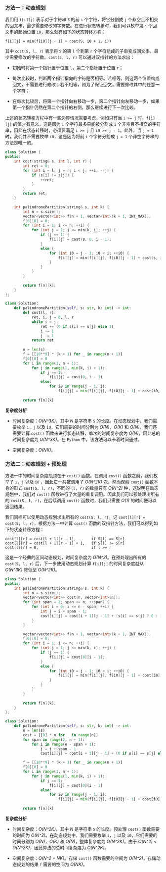 ### 方法一：动态规划

我们用 `f[i][j]` 表示对于字符串 `S` 的前 `i` 个字符，将它分割成 `j` 个非空且不相交的回文串，最少需要修改的字符数。在进行状态转移时，我们可以枚举第 `j` 个回文串的起始位置 `i0`，那么就有如下的状态转移方程：

```
f[i][j] = min(f[i0][j - 1] + cost(S, i0 + 1, i))
```

其中 `cost(S, l, r)` 表示将 `S` 的第 `l` 个到第 `r` 个字符组成的子串变成回文串，最少需要修改的字符数。`cost(S, l, r)` 可以通过双指针的方法求出：

- 初始时将第一个指针置于位置 `l`，第二个指针置于位置 `r`；

- 每次比较时，判断两个指针指向的字符是否相等。若相等，则这两个位置构成回文，不需要进行修改；若不相等，则为了保证回文，需要修改其中的任意一个字符；

- 在每次比较后，将第一个指针向右移动一步，第二个指针向左移动一步，如果第一个指针仍然在第二个指针的右侧，那么继续进行下一次比较。

上述的状态转移方程中有一些边界情况需要考虑，例如只有当 `i >= j` 时，`f[i][j]` 的值才有意义，这是因为 `i` 个字符最多只能被分割成 `i` 个非空且不相交的字符串，因此在状态转移时，必须要满足 `i >= j` 且 `i0 >= j - 1`。此外，当 `j = 1` 时，我们并不需要枚举 `i0`，这是因为将前 `i` 个字符分割成 `j = 1` 个非空字符串的方法是唯一的。

```C++ [sol1]
class Solution {
public:
    int cost(string& s, int l, int r) {
        int ret = 0;
        for (int i = l, j = r; i < j; ++i, --j) {
            if (s[i] != s[j]) {
                ++ret;
            }
        }
        return ret;
    }

    int palindromePartition(string& s, int k) {
        int n = s.size();
        vector<vector<int>> f(n + 1, vector<int>(k + 1, INT_MAX));
        f[0][0] = 0;
        for (int i = 1; i <= n; ++i) {
            for (int j = 1; j <= min(k, i); ++j) {
                if (j == 1) {
                    f[i][j] = cost(s, 0, i - 1);
                }
                else {
                    for (int i0 = j - 1; i0 < i; ++i0) {
                        f[i][j] = min(f[i][j], f[i0][j - 1] + cost(s, i0, i - 1));
                    }
                }
            }
        }
        
        return f[n][k];
    }
};
```

```Python [sol1]
class Solution:
    def palindromePartition(self, s: str, k: int) -> int:
        def cost(l, r):
            ret, i, j = 0, l, r
            while i < j:
                ret += (0 if s[i] == s[j] else 1)
                i += 1
                j -= 1
            return ret
        
        n = len(s)
        f = [[10**9] * (k + 1) for _ in range(n + 1)]
        f[0][0] = 0
        for i in range(1, n + 1):
            for j in range(1, min(k, i) + 1):
                if j == 1:
                    f[i][j] = cost(0, i - 1)
                else:
                    for i0 in range(j - 1, i):
                        f[i][j] = min(f[i][j], f[i0][j - 1] + cost(i0, i - 1))
        
        return f[n][k]
```

**复杂度分析**

- 时间复杂度：*O(N^3K)*，其中 *N* 是字符串 `S` 的长度。在动态规划中，我们需要枚举 `i`，`j` 以及 `i0`，它们需要的时间分别为 *O(N)*，*O(K)* 和 *O(N)*。我们还需要计算 `cost()` 函数来进行状态转移，单次的时间复杂度为 *O(N)*，因此总的时间复杂度为 *O(N^3K)*。在 `Python` 中，该方法可以卡着时间通过。

- 空间复杂度：*O(NK)*。

### 方法二：动态规划 + 预处理

方法一中的时间复杂度瓶颈在于 `cost()` 函数。在调用 `cost()` 函数之前，我们枚举了 `i`，`j` 以及 `i0` ，因此它一共被调用了 *O(N^2K)* 次。然而观察 `cost()` 函数本身的形式 `cost(S, l, r)`，不同的 `(l, r)` 的数量只有 *O(N^2)* 种，这说明在动态规划中，我们对 `cost()` 函数进行了大量的重复调用。因此我们可以预处理出所有的 `cost(S, l, r)`，在后续调用 `cost()` 函数时，我们只需要 *O(1)* 的时间便可以返回结果。

我们同样可以使用动态规划求出所有的 `cost(S, l, r)`。记 `cost[l][r] = cost(S, l, r)`，根据方法一中计算 `cost()` 函数的双指针方法，我们可以得到如下的状态转移方程：

```
cost[l][r] = cost[l + 1][r - 1],       if S[l] == S[r]
cost[l][r] = cost[l + 1][r - 1] + 1,   if S[l] != S[r]
cost[l][r] = 0,                        if l >= r
```

这是一个经典的区间动态规划，时间复杂度为 *O(N^2)*。在预处理出所有的 `cost(S, l, r)` 后，下一步使用动态规划计算 `f[i][j]` 的时间复杂度就从 *O(N^3K)* 降低至 *O(N^2K)*。

```C++ [sol2]
class Solution {
public:
    int palindromePartition(string& s, int k) {
        int n = s.size();
        vector<vector<int>> cost(n, vector<int>(n));
        for (int span = 2; span <= n; ++span) {
            for (int i = 0; i <= n - span; ++i) {
                int j = i + span - 1;
                cost[i][j] = cost[i + 1][j - 1] + (s[i] == s[j] ? 0 : 1);
            }
        }

        vector<vector<int>> f(n + 1, vector<int>(k + 1, INT_MAX));
        f[0][0] = 0;
        for (int i = 1; i <= n; ++i) {
            for (int j = 1; j <= min(k, i); ++j) {
                if (j == 1) {
                    f[i][j] = cost[0][i - 1];
                }
                else {
                    for (int i0 = j - 1; i0 < i; ++i0) {
                        f[i][j] = min(f[i][j], f[i0][j - 1] + cost[i0][i - 1]);
                    }
                }
            }
        }
        
        return f[n][k];
    }
};
```

```Python [sol2]
class Solution:
    def palindromePartition(self, s: str, k: int) -> int:
        n = len(s)
        cost = [[0] * n for _ in range(n)]
        for span in range(2, n + 1):
            for i in range(n - span + 1):
                j = i + span - 1
                cost[i][j] = cost[i + 1][j - 1] + (0 if s[i] == s[j] else 1)

        f = [[10**9] * (k + 1) for _ in range(n + 1)]
        f[0][0] = 0
        for i in range(1, n + 1):
            for j in range(1, min(k, i) + 1):
                if j == 1:
                    f[i][j] = cost[0][i - 1]
                else:
                    for i0 in range(j - 1, i):
                        f[i][j] = min(f[i][j], f[i0][j - 1] + cost[i0][i - 1])
        
        return f[n][k]
```

**复杂度分析**

- 时间复杂度：*O(N^2K)*，其中 *N* 是字符串 `S` 的长度。预处理 `cost()` 函数需要的时间为 *O(N^2)*。在动态规划中，我们需要枚举 `i`，`j` 以及 `i0`，它们需要的时间分别为 *O(N)*，*O(K)* 和 *O(N)*，整体复杂度为 *O(N^2K)*。由于 *O(N^2) < O(N^2K)*，因此算法的总时间复杂度为 *O(N^2K)*。

- 空间复杂度：*O(N^2 + NK)*。存储 `cost()` 函数需要的空间为 *O(N^2)*，存储动态规划的结果 `f` 需要的空间为 *O(NK)*。